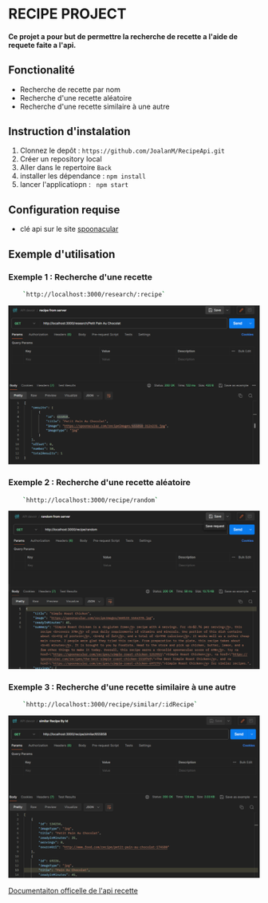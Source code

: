 # RECIPE PROJECT 

#### Ce projet a pour but de permettre la recherche de recette a l'aide de requete faite a l'api. 

## Fonctionalité
- Recherche de recette par nom 
- Recherche d'une recette aléatoire 
- Recherche d'une recette similaire à une autre 

## Instruction d'instalation 
1. Clonnez le depôt : `https://github.com/JoalanM/RecipeApi.git`
2. Créer un repository local
3. Aller dans le repertoire `Back`
3. installer les dépendance : `npm install`
4. lancer l'applicatiopn : ` npm start`

## Configuration requise 
- clé api sur le site [spoonacular](https://spoonacular.com/food-api)


## Exemple d'utilisation 
### Exemple 1 : Recherche d'une recette
```bash 
    `http://localhost:3000/research/:recipe`
```
![Postman exemple](Back/document/ex1.png)

### Exemple 2 : Recherche d'une recette aléatoire
```bash 
    `hhttp://localhost:3000/recipe/random`
```
![Postman exemple](Back/document/ex2.png)

### Exemple 3 : Recherche d'une recette similaire à une autre
```bash 
    `hhttp://localhost:3000/recipe/similar/:idRecipe`
```
![Postman exemple](Back/document/ex3.png)

[Documentaiton officelle de l'api recette](https://spoonacular.com/food-api/docs)


